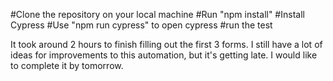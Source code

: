 
#Clone the repository on your local machine
#Run "npm install"
#Install Cypress
#Use  "npm run cypress" to open cypress
#run the test 


It took around 2 hours to finish filling out the first 3 forms. I still have a lot of ideas for improvements to this automation, but it's getting late. I would like to complete it by tomorrow.

